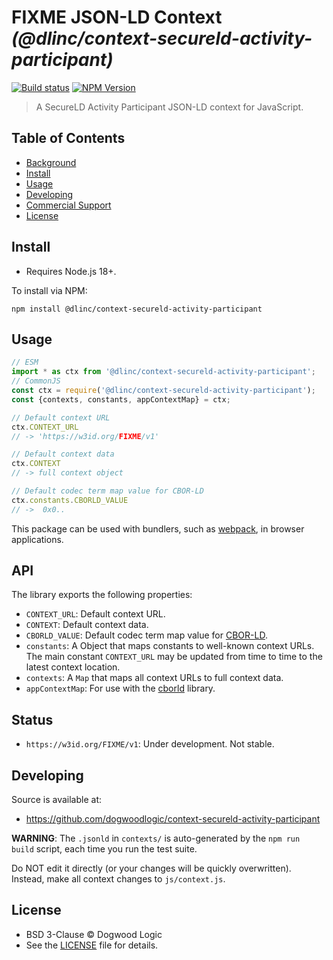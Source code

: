 # FIXME JSON-LD Context _(@dlinc/context-secureld-activity-participant)_

[![Build status](https://img.shields.io/github/actions/workflow/status/dogwoodlogic/context-secureld-activity-participant/main.yml)](https://github.com/dogwoodlogic/context-secureld-activity-participant/actions/workflow/main.yml)
[![NPM Version](https://img.shields.io/npm/v/@dlinc/context-secureld-activity-participant.svg)](https://npm.im/@dlinc/context-secureld-activity-participant)

> A SecureLD Activity Participant JSON-LD context for JavaScript.

## Table of Contents

- [Background](#background)
- [Install](#install)
- [Usage](#usage)
- [Developing](#developing)
- [Commercial Support](#commercial-support)
- [License](#license)

## Install

- Requires Node.js 18+.

To install via NPM:

```
npm install @dlinc/context-secureld-activity-participant
```

## Usage

```js
// ESM
import * as ctx from '@dlinc/context-secureld-activity-participant';
// CommonJS
const ctx = require('@dlinc/context-secureld-activity-participant');
const {contexts, constants, appContextMap} = ctx;

// Default context URL
ctx.CONTEXT_URL
// -> 'https://w3id.org/FIXME/v1'

// Default context data
ctx.CONTEXT
// -> full context object

// Default codec term map value for CBOR-LD
ctx.constants.CBORLD_VALUE
// ->  0x0..
```

This package can be used with bundlers, such as [webpack][], in browser
applications.

## API

The library exports the following properties:
- `CONTEXT_URL`: Default context URL.
- `CONTEXT`: Default context data.
- `CBORLD_VALUE`: Default codec term map value for [CBOR-LD][].
- `constants`: A Object that maps constants to well-known context URLs. The
  main constant `CONTEXT_URL` may be updated from time to time to the
  latest context location.
- `contexts`: A `Map` that maps all context URLs to full context data.
- `appContextMap`: For use with the [cborld][] library.

## Status

- `https://w3id.org/FIXME/v1`: Under development. Not stable.

## Developing

Source is available at:
- https://github.com/dogwoodlogic/context-secureld-activity-participant

**WARNING**: The `.jsonld` in `contexts/` is auto-generated by the `npm run
build` script, each time you run the test suite.

Do NOT edit it directly (or your changes will be quickly overwritten).
Instead, make all context changes to `js/context.js`.

## License

- BSD 3-Clause © Dogwood Logic
- See the [LICENSE](./LICENSE) file for details.

[CBOR-LD]: https://digitalbazaar.github.io/cbor-ld-spec/
[cborld]: https://github.com/digitalbazaar/cborld
[webpack]: https://webpack.js.org/
